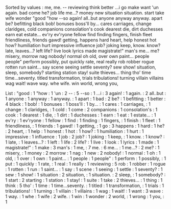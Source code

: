 Sorted by values :
me, me. -- reviewing think better ...i go make want 'un again. bad come he? job life me...? money new situation situation. start take wife wonder "good "how --so again! all..but anyone anyway anyway. apart be? befitting black bob! bonuses boss'll by... cares carriages, change claridges, cold companions consolation's cook dearest die, dirt duchesses earn eat estate... ev'ry ev'ryone fellow find finding fingers, finish fleet friendliness, friends gawd! getting, happens hard heart, help honest hot how? humiliation hurt impressive influence job? joking keep, know. know? late, leaves...? left life? live look lyrics made magistrate!" man's me... me? misery, morrow nag nobody! normal oh old, over own paint... people people" perform possibly, put quickly rate, real really rob robber rogue rotten run saint... say scene seeing settle seventy? sew show! situation, sleep, somebody? starting station stay! suite thieves... thing tho' time time...seventy. titled transformation, trials tribulations! turning villain villains wag wait! wave way. whe wife. win world, wrong you, 

List :
"good : 1
"how : 1
'un : 2
-- : 5
--so : 1
...i : 3
again! : 1
again. : 2
all..but : 1
anyone : 1
anyway : 1
anyway. : 1
apart : 1
bad : 2
be? : 1
befitting : 1
better : 4
black : 1
bob! : 1
bonuses : 1
boss'll : 1
by... : 1
cares : 1
carriages, : 1
change : 1
claridges, : 1
cold : 1
come : 2
companions : 1
consolation's : 1
cook : 1
dearest : 1
die, : 1
dirt : 1
duchesses : 1
earn : 1
eat : 1
estate... : 1
ev'ry : 1
ev'ryone : 1
fellow : 1
find : 1
finding : 1
fingers, : 1
finish : 1
fleet : 1
friendliness, : 1
friends : 1
gawd! : 1
getting, : 1
go : 3
happens : 1
hard : 1
he? : 2
heart, : 1
help : 1
honest : 1
hot : 1
how? : 1
humiliation : 1
hurt : 1
impressive : 1
influence : 1
job : 2
job? : 1
joking : 1
keep, : 1
know. : 1
know? : 1
late, : 1
leaves...? : 1
left : 1
life : 2
life? : 1
live : 1
look : 1
lyrics : 1
made : 1
magistrate!" : 1
make : 3
man's : 1
me, : 7
me. : 6
me... : 1
me...? : 2
me? : 1
misery, : 1
money : 2
morrow : 1
nag : 1
new : 2
nobody! : 1
normal : 1
oh : 1
old, : 1
over : 1
own : 1
paint... : 1
people : 1
people" : 1
perform : 1
possibly, : 1
put : 1
quickly : 1
rate, : 1
real : 1
really : 1
reviewing : 5
rob : 1
robber : 1
rogue : 1
rotten : 1
run : 1
saint... : 1
say : 1
scene : 1
seeing : 1
settle : 1
seventy? : 1
sew : 1
show! : 1
situation : 2
situation, : 1
situation. : 2
sleep, : 1
somebody? : 1
start : 2
starting : 1
station : 1
stay! : 1
suite : 1
take : 2
thieves... : 1
thing : 1
think : 5
tho' : 1
time : 1
time...seventy. : 1
titled : 1
transformation, : 1
trials : 1
tribulations! : 1
turning : 1
villain : 1
villains : 1
wag : 1
wait! : 1
want : 3
wave : 1
way. : 1
whe : 1
wife : 2
wife. : 1
win : 1
wonder : 2
world, : 1
wrong : 1
you, : 1

